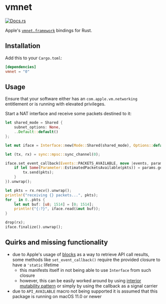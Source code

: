 # vmnet

[![Docs.rs](https://img.shields.io/docsrs/vmnet)](https://docs.rs/vmnet)

Apple's [`vmnet.framework`](https://developer.apple.com/documentation/vmnet) bindings for Rust.

## Installation

Add this to your `Cargo.toml`:

```toml
[dependencies]
vmnet = "0"
```

## Usage

Ensure that your software either has an `com.apple.vm.networking` entitlement or is running with elevated privileges.

Start a NAT interface and receive some packets destined to it:

```rust
let shared_mode = Shared {
    subnet_options: None,
    ..Default::default()
};

let mut iface = Interface::new(Mode::Shared(shared_mode), Options::default()).unwrap();

let (tx, rx) = sync::mpsc::sync_channel(0);

iface.set_event_callback(Events::PACKETS_AVAILABLE, move |events, params| {
    if let Some(Parameter::EstimatedPacketsAvailable(pkts)) = params.get(ParameterKind::EstimatedPacketsAvailable) {
        tx.send(pkts);
    }
}).unwrap();

let pkts = rx.recv().unwrap();
println!("receiving {} packets...", pkts);
for _ in 0..pkts {
    let mut buf: [u8; 1514] = [0; 1514];
    println!("{:?}", iface.read(&mut buf));
}

drop(rx);
iface.finalize().unwrap();
```

## Quirks and missing functionality

* due to Apple's usage of [blocks](https://en.wikipedia.org/wiki/Blocks_(C_language_extension)) as a way to retrieve API call results, some methods like `set_event_callback()` require the provided closure to have a `'static` lifetime
  * this manifests itself in not being able to use `Interface` from such closure
  * however, this can be easily worked around by using [interior mutability pattern](https://doc.rust-lang.org/book/ch15-05-interior-mutability.html) or simply by using the callback as a signal carrier
* due to `API_AVAILABLE` macro not being supported it is assumed that this package is running on macOS 11.0 or newer
